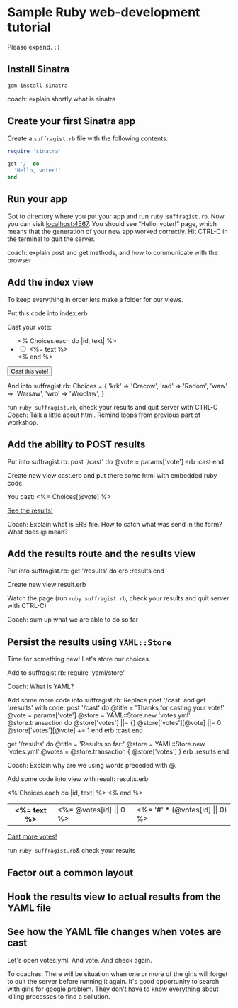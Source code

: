# Sample Ruby web-development tutorial

Please expand. `:)`

## Install Sinatra

`gem install sinatra`

coach: explain shortly what is sinatra

## Create your first Sinatra app

Create a `suffragist.rb` file with the following contents:

```Ruby
require 'sinatra'

get '/' do
  'Hello, voter!'
end
```

## Run your app

Got to directory where you put your app and run `ruby suffragist.rb`. Now you can visit [localhost:4567](http://localhost:4567).
You should see “Hello, voter!” page, which means that the generation of your new app worked correctly.
Hit CTRL-C in the terminal to quit the server.

coach: explain post and get methods, and how to communicate with the browser


## Add the index view
To keep everything in order lets make a folder for our views.

Put this code into index.erb
<p>Cast your vote:</p>
<form action='cast' method='post'>
  <ul class='unstyled'>
    <% Choices.each do |id, text| %>
      <li><label class='radio'><input type='radio' name='vote' value='<%= id %>' id='vote_<%= id %>' /> <%= text %></label></li>
    <% end %>
  </ul>
  <button type='submit' class='btn btn-primary'>Cast this vote!</button>
</form>

And into suffragist.rb:
Choices = {
  'krk' => 'Cracow',
  'rad' => 'Radom',
  'waw' => 'Warsaw',
  'wro' => 'Wrocław',
}

run `ruby suffragist.rb`, check your results and quit server with CTRL-C
Coach: Talk a little about html. Remind loops from previous part of workshop.

## Add the ability to POST results

Put into suffragist.rb:
post '/cast' do
  @vote  = params['vote']
  erb :cast
end

Create new view cast.erb and put there some html with embedded ruby code:
<p>You cast: <%= Choices[@vote] %></p>
<p><a href='results'>See the results!</a></p>

Coach: Explain what is ERB file.  How to catch what was send in the form? What does @ mean?

## Add the results route and the results view
Put into suffragist.rb:
get '/results' do
  erb :results
end

Create new view result.erb

Watch the page (run `ruby suffragist.rb`, check your results and quit server with CTRL-C)

Coach: sum up what we are able to do so far

## Persist the results using `YAML::Store`
Time for something new! Let's store our choices.

Add to suffragist.rb:
require 'yaml/store'

Coach: What is YAML?

Add some more code into suffragist.rb:
Replace post '/cast' and get '/results' with code:
post '/cast' do
  @title = 'Thanks for casting your vote!'
  @vote  = params['vote']
  @store = YAML::Store.new 'votes.yml'
  @store.transaction do
    @store['votes'] ||= {}
    @store['votes'][@vote] ||= 0
    @store['votes'][@vote] += 1
  end
  erb :cast
end

get '/results' do
  @title = 'Results so far:'
  @store = YAML::Store.new 'votes.yml'
  @votes = @store.transaction { @store['votes'] }
  erb :results
end

Coach: Explain why are we using words preceded with @.

Add some code into view with result:
results.erb
<table class='table table-hover table-striped'>
  <% Choices.each do |id, text| %>
    <tr>
      <th><%= text %></th>
      <td><%= @votes[id] || 0 %>
      <td><%= '#' * (@votes[id] || 0) %></td>
    </tr>
  <% end %>
</table>
<p><a href='/'>Cast more votes!</a></p>

run `ruby suffragist.rb`& check your results

## Factor out a common layout

## Hook the results view to actual results from the YAML file

## See how the YAML file changes when votes are cast
 Let's open votes.yml. And vote. And check again.


To coaches: There will be situation when one or more of the girls will forget to quit the server before running it again. It's good opportunity to search with girls for google problem. They don't have to know everything about killing processes to find a sollution.

